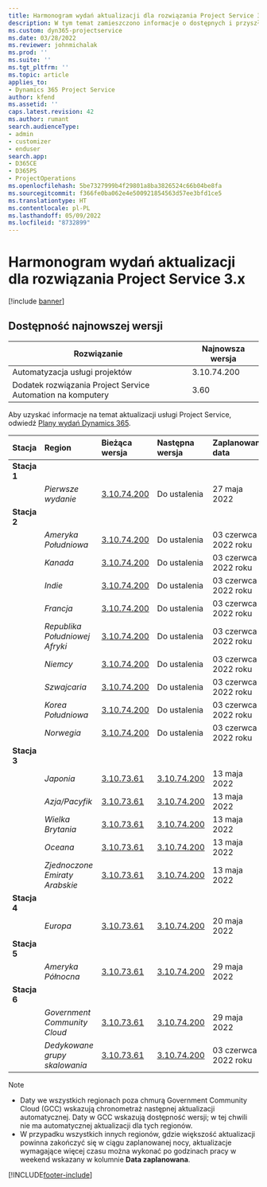```yaml
---
title: Harmonogram wydań aktualizacji dla rozwiązania Project Service 3.x
description: W tym temat zamieszczono informacje o dostępnych i przyszłych wydaniach programu Dynamics 365 Project Service Automation.
ms.custom: dyn365-projectservice
ms.date: 03/28/2022
ms.reviewer: johnmichalak
ms.prod: ''
ms.suite: ''
ms.tgt_pltfrm: ''
ms.topic: article
applies_to:
- Dynamics 365 Project Service
author: kfend
ms.assetid: ''
caps.latest.revision: 42
ms.author: rumant
search.audienceType:
- admin
- customizer
- enduser
search.app:
- D365CE
- D365PS
- ProjectOperations
ms.openlocfilehash: 5be7327999b4f29801a8ba3826524c66b04be8fa
ms.sourcegitcommit: f366fe0ba062e4e500921854563d57ee3bfd1ce5
ms.translationtype: HT
ms.contentlocale: pl-PL
ms.lasthandoff: 05/09/2022
ms.locfileid: "8732899"
---
```

# <a name="update-release-schedule-for-project-service-3x"></a>Harmonogram wydań aktualizacji dla rozwiązania Project Service 3.x

[!include [banner](../includes/psa-now-project-operations.md)]

## <a name="latest-version-availability"></a>Dostępność najnowszej wersji

| Rozwiązanie  | Najnowsza wersja |
|-------|----|
| Automatyzacja usługi projektów    | 3.10.74.200 |
| Dodatek rozwiązania Project Service Automation na komputery                | 3.60          |

Aby uzyskać informacje na temat aktualizacji usługi Project Service, odwiedź [Plany wydań Dynamics 365](/dynamics365/release-plans/). 

| Stacja  | Region | Bieżąca wersja | Następna wersja |  Zaplanowana data
| :---   | :---   | :---   | :---   |:---   |         
|<strong>Stacja 1</strong> | |  |  | |
| | <i>Pierwsze wydanie</i> | [3.10.74.200](whats-new-ur43.md) | Do ustalenia | 27 maja 2022
|<strong>Stacja 2</strong> | |  |  | |
| | <i>Ameryka Południowa</i> | [3.10.74.200](whats-new-ur43.md) | Do ustalenia | 03 czerwca 2022 roku
| | <i>Kanada</i> | [3.10.74.200](whats-new-ur43.md) | Do ustalenia | 03 czerwca 2022 roku
| | <i>Indie</i> | [3.10.74.200](whats-new-ur43.md) | Do ustalenia | 03 czerwca 2022 roku
| | <i>Francja</i> | [3.10.74.200](whats-new-ur43.md) | Do ustalenia | 03 czerwca 2022 roku
| | <i>Republika Południowej Afryki</i> | [3.10.74.200](whats-new-ur43.md) | Do ustalenia | 03 czerwca 2022 roku
| | <i>Niemcy</i> | [3.10.74.200](whats-new-ur43.md) | Do ustalenia | 03 czerwca 2022 roku
| | <i>Szwajcaria</i> | [3.10.74.200](whats-new-ur43.md) | Do ustalenia | 03 czerwca 2022 roku
| | <i>Korea Południowa</i> | [3.10.74.200](whats-new-ur43.md) | Do ustalenia | 03 czerwca 2022 roku
| | <i>Norwegia</i> | [3.10.74.200](whats-new-ur43.md) | Do ustalenia | 03 czerwca 2022 roku
|<strong>Stacja 3</strong> | |  |  | |
| | <i>Japonia</i> | [3.10.73.61](whats-new-ur-42.md) | [3.10.74.200](whats-new-ur43.md) | 13 maja 2022
| | <i>Azja/Pacyfik</i> | [3.10.73.61](whats-new-ur-42.md) | [3.10.74.200](whats-new-ur43.md) | 13 maja 2022
| | <i>Wielka Brytania</i> | [3.10.73.61](whats-new-ur-42.md) | [3.10.74.200](whats-new-ur43.md) | 13 maja 2022
| | <i>Oceana</i> | [3.10.73.61](whats-new-ur-42.md) | [3.10.74.200](whats-new-ur43.md) | 13 maja 2022
| | <i>Zjednoczone Emiraty Arabskie</i> | [3.10.73.61](whats-new-ur-42.md) | [3.10.74.200](whats-new-ur43.md) | 13 maja 2022
|<strong>Stacja 4</strong> | |  |  | |
| | <i>Europa</i> | [3.10.73.61](whats-new-ur-42.md) | [3.10.74.200](whats-new-ur43.md) | 20 maja 2022
|<strong>Stacja 5</strong> | |  |  | |
| | <i>Ameryka Północna</i> | [3.10.73.61](whats-new-ur-42.md) | [3.10.74.200](whats-new-ur43.md) | 29 maja 2022
|<strong>Stacja 6</strong> | |  |  | |
| | <i>Government Community Cloud</i> | [3.10.73.61](whats-new-ur-42.md) | [3.10.74.200](whats-new-ur43.md) | 29 maja 2022
| | <i>Dedykowane grupy skalowania</i> | [3.10.73.61](whats-new-ur-42.md) | [3.10.74.200](whats-new-ur43.md) | 03 czerwca 2022 roku




>[!Note]
> - Daty we wszystkich regionach poza chmurą Government Community Cloud (GCC) wskazują chronometraż następnej aktualizacji automatycznej. Daty w GCC wskazują dostępność wersji; w tej chwili nie ma automatycznej aktualizacji dla tych regionów.
> - W przypadku wszystkich innych regionów, gdzie większość aktualizacji powinna zakończyć się w ciągu zaplanowanej nocy, aktualizacje wymagające więcej czasu można wykonać po godzinach pracy w weekend wskazany w kolumnie **Data zaplanowana**.


[!INCLUDE[footer-include](../includes/footer-banner.md)]
